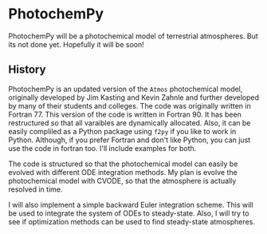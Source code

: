 # PhotochemPy
PhotochemPy will be a photochemical model of terrestrial atmospheres. But its not done yet. Hopefully it will be soon!

## History
PhotochemPy is an updated version of the `Atmos` photochemical model, originally developed by Jim Kasting and Kevin Zahnle and further developed by many of their students and colleges. The code was originally written in Fortran 77. This version of the code is written in Fortran 90. It has been restructured so that all varaibles are dynamically allocated. Also, it can be easily compliled as a Python package using `f2py` if you like to work in Python. Although, if you prefer Fortran and don't like Python, you can just use the code in fortran too. I'll include examples for both.

The code is structured so that the photochemical model can easily be evolved with different ODE integration methods. My plan is evolve the photochemical model with CVODE, so that the atmosphere is actually resolved in time.

I will also implement a simple backward Euler integration scheme. This will be used to integrate the system of ODEs to steady-state. Also, I will try to see if optimization methods can be used to find steady-state atmospheres.
